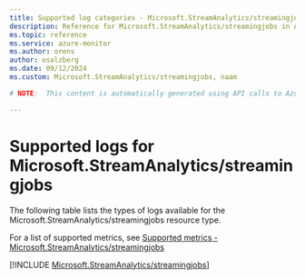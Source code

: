 ```yaml
---
title: Supported log categories - Microsoft.StreamAnalytics/streamingjobs
description: Reference for Microsoft.StreamAnalytics/streamingjobs in Azure Monitor Logs.
ms.topic: reference
ms.service: azure-monitor
ms.author: orens
author: osalzberg
ms.date: 09/12/2024
ms.custom: Microsoft.StreamAnalytics/streamingjobs, naam

# NOTE:  This content is automatically generated using API calls to Azure. Any edits made on these files will be overwritten in the next run of the script. 

---
```





# Supported logs for Microsoft.StreamAnalytics/streamingjobs  
The following table lists the types of logs available for the Microsoft.StreamAnalytics/streamingjobs resource type.
  
  
  
For a list of supported metrics, see [Supported metrics - Microsoft.StreamAnalytics/streamingjobs](../supported-metrics/microsoft-streamanalytics-streamingjobs-metrics.md)  
  

  
[!INCLUDE [Microsoft.StreamAnalytics/streamingjobs](~/reusable-content/ce-skilling/azure/includes/azure-monitor/reference/logs/microsoft-streamanalytics-streamingjobs-logs-include.md)]  
  

